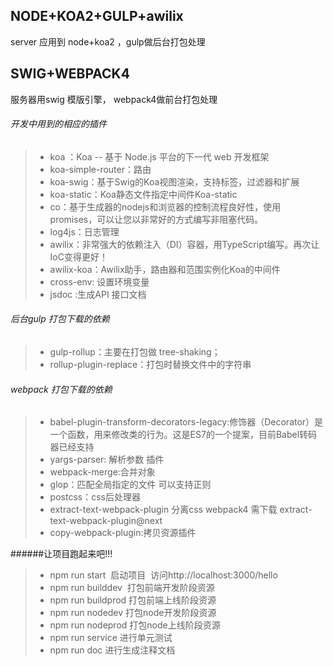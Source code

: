 ## NODE+KOA2+GULP+awilix
server 应用到 node+koa2 ，gulp做后台打包处理

## SWIG+WEBPACK4
服务器用swig 模版引擎， webpack4做前台打包处理

###### 开发中用到的相应的插件
> * koa ：Koa -- 基于 Node.js 平台的下一代 web 开发框架
> * koa-simple-router：路由
> * koa-swig：基于Swig的Koa视图渲染，支持标签，过滤器和扩展
> * koa-static：Koa静态文件指定中间件Koa-static
> * co：基于生成器的nod​​ejs和浏览器的控制流程良好性，使用promises，可以让您以非常好的方式编写非阻塞代码。	
> * log4js：日志管理
> * awilix：非常强大的依赖注入（DI）容器，用TypeScript编写。再次让IoC变得更好！
> * awilix-koa：Awilix助手，路由器和范围实例化Koa的中间件
>* cross-env: 设置环境变量
>* jsdoc :生成API 接口文档

###### 后台gulp 打包下载的依赖
> * gulp-rollup：主要在打包做 tree-shaking；
> * rollup-plugin-replace：打包时替换文件中的字符串

###### webpack  打包下载的依赖
> * babel-plugin-transform-decorators-legacy:修饰器（Decorator）是一个函数，用来修改类的行为。这是ES7的一个提案，目前Babel转码器已经支持
> * yargs-parser: 解析参数 插件
> * webpack-merge:合并对象
> * glop：匹配全局指定的文件 可以支持正则
> * postcss：css后处理器
>* extract-text-webpack-plugin 分离css webpack4 需下载 extract-text-webpack-plugin@next
>* copy-webpack-plugin:拷贝资源插件

######让项目跑起来吧!!!
> * npm run start  启动项目  访问http://localhost:3000/hello
> * npm run builddev  打包前端开发阶段资源
> * npm run buildprod 打包前端上线阶段资源
> * npm run nodedev 打包node开发阶段资源
> * npm run nodeprod 打包node上线阶段资源
> * npm run service 进行单元测试
> * npm run doc 进行生成注释文档